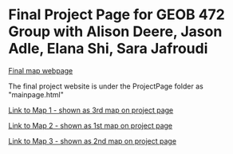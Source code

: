 # Final Project Page for GEOB 472 Group with Alison Deere, Jason Adle, Elana Shi, Sara Jafroudi

[Final map webpage](https://ubc-geob472-spring2021.github.io/final-project-adejs/ProjectPage/mainpage.html)


The final project website is under the ProjectPage folder as "mainpage.html"

[Link to Map 1 - shown as 3rd map on project page](https://ubc-geob472-spring2021.github.io/final-project-adejs/Map1/map1story.html)

[Link to Map 2 - shown as 1st map on project page](https://ubc-geob472-spring2021.github.io/final-project-adejs/Map2/map2.html)

[Link to Map 3 - shown as 2nd map on project page](https://ubc-geob472-spring2021.github.io/final-project-adejs/Map3/map3.html)

